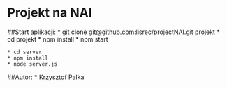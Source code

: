 # Projekt na NAI

##Start aplikacji:
	* git clone git@github.com:lisrec/projectNAI.git projekt
	* cd projekt
	* npm install
	* npm start
	
	* cd server
	* npm install
	* node server.js


##Autor:
	* Krzysztof Palka

